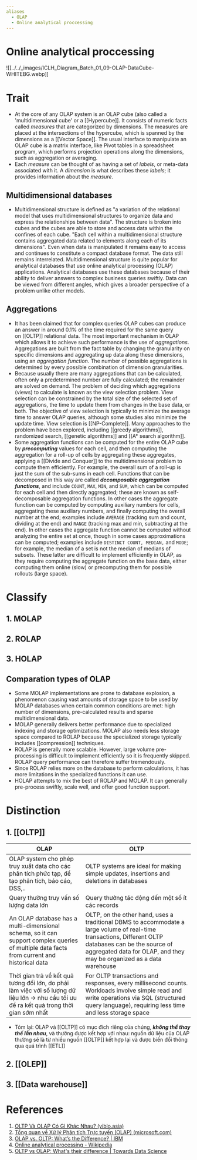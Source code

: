 ```yaml
---
aliases
  - OLAP
  - Online analytical proccessing
---
```


# Online analytical proccessing

![[../../_images/ICLH_Diagram_Batch_01_09-OLAP-DataCube-WHITEBG.webp]]

# Trait
- At the core of any OLAP system is an OLAP cube (also called a 'multidimensional cube' or a [[Hypercube]]. It consists of numeric facts called _measures_ that are categorized by dimensions. The measures are placed at the intersections of the hypercube, which is spanned by the dimensions as a [[Vector Space]]. The usual interface to manipulate an OLAP cube is a matrix interface, like Pivot tables in a spreadsheet program, which performs projection operations along the dimensions, such as aggregation or averaging.
- Each _measure_ can be thought of as having a set of _labels_, or meta-data associated with it. A _dimension_ is what describes these _labels_; it provides information about the _measure_.

## Multidimensional databases

- Multidimensional structure is defined as "a variation of the relational model that uses multidimensional structures to organize data and express the relationships between data". The structure is broken into cubes and the cubes are able to store and access data within the confines of each cube. "Each cell within a multidimensional structure contains aggregated data related to elements along each of its dimensions".  Even when data is manipulated it remains easy to access and continues to constitute a compact database format. The data still remains interrelated. Multidimensional structure is quite popular for analytical databases that use online analytical processing (OLAP) applications. Analytical databases use these databases because of their ability to deliver answers to complex business queries swiftly. Data can be viewed from different angles, which gives a broader perspective of a problem unlike other models.

## Aggregations

- It has been claimed that for complex queries OLAP cubes can produce an answer in around 0.1% of the time required for the same query on [[OLTP]] relational data. The most important mechanism in OLAP which allows it to achieve such performance is the use of _aggregations_. Aggregations are built from the fact table by changing the granularity on specific dimensions and aggregating up data along these dimensions, using an _aggregation function_. The number of possible aggregations is determined by every possible combination of dimension granularities.
- Because usually there are many aggregations that can be calculated, often only a predetermined number are fully calculated; the remainder are solved on demand. The problem of deciding which aggregations (views) to calculate is known as the view selection problem. View selection can be constrained by the total size of the selected set of aggregations, the time to update them from changes in the base data, or both. The objective of view selection is typically to minimize the average time to answer OLAP queries, although some studies also minimize the update time. View selection is [[NP-Complete]]. Many approaches to the problem have been explored, including [[greedy algorithms]], randomized search, [[genetic algorithms]] and [[A* search algorithm]].
- Some aggregation functions can be computed for the entire OLAP cube by _**precomputing**_ values for each cell, and then computing the aggregation for a roll-up of cells by aggregating these aggregates, applying a [[Divide and Conquer]] to the multidimensional problem to compute them efficiently. For example, the overall sum of a roll-up is just the sum of the sub-sums in each cell. Functions that can be decomposed in this way are called **_decomposable aggregation functions_**, and include `COUNT`, `MAX`, `MIN`, and `SUM`, which can be computed for each cell and then directly aggregated; these are known as self-decomposable aggregation functions. In other cases the aggregate function can be computed by computing auxiliary numbers for cells, aggregating these auxiliary numbers, and finally computing the overall number at the end; examples include `AVERAGE` (tracking sum and count, dividing at the end) and `RANGE` (tracking max and min, subtracting at the end). In other cases the aggregate function cannot be computed without analyzing the entire set at once, though in some cases approximations can be computed; examples include `DISTINCT COUNT, MEDIAN,` and `MODE`; for example, the median of a set is not the median of medians of subsets. These latter are difficult to implement efficiently in OLAP, as they require computing the aggregate function on the base data, either computing them online (slow) or precomputing them for possible rollouts (large space).

# Classify

## 1. MOLAP
## 2. ROLAP
## 3. HOLAP

## Comparation types of OLAP 
- Some MOLAP implementations are prone to database explosion, a phenomenon causing vast amounts of storage space to be used by MOLAP databases when certain common conditions are met: high number of dimensions, pre-calculated results and sparse multidimensional data.
- MOLAP generally delivers better performance due to specialized indexing and storage optimizations. MOLAP also needs less storage space compared to ROLAP because the specialized storage typically includes [[compression]] techniques.
- ROLAP is generally more scalable. However, large volume pre-processing is difficult to implement efficiently so it is frequently skipped. ROLAP query performance can therefore suffer tremendously.
- Since ROLAP relies more on the database to perform calculations, it has more limitations in the specialized functions it can use.
- HOLAP attempts to mix the best of ROLAP and MOLAP. It can generally pre-process swiftly, scale well, and offer good function support.

# Distinction

## 1. [[OLTP]]

 | OLAP                                                                                                                                       | OLTP                                                                                                     |
 | ------------------------------------------------------------------------------------------------------------------------------------------ | -------------------------------------------------------------------------------------------------------- |
 | OLAP system cho phép truy xuất data cho các phân tích phức tạp, để tạo phân tích, báo cáo, DSS,..                                          | OLTP systems are ideal for making simple updates, insertions and deletions in databases                  |
 | Query thường truy vấn số lượng data lớn                                                                                                    | Query thường tác động đến một số ít các records|
 | An OLAP database has a multi-dimensional schema, so it can support complex queries of multiple data facts from current and historical data | OLTP, on the other hand, uses a traditional DBMS to accommodate a large volume of real-time transactions, Different OLTP databases can be the source of aggregated data for OLAP, and they may be organized as a data warehouse|
 | Thời gian trả về kết quả tương đối lớn, do phải làm việc với số lượng dữ liệu lớn -> nhu cầu tối ưu để ra kết quả trong thời gian sớm nhất | For OLTP transactions and responses, every millisecond counts. Workloads involve simple read and write operations via SQL (structured query language), requiring less time and less storage space|

- Tóm lại: OLAP và [[OLTP]] có mục đích riêng của chúng, ***không thể thay thế lẫn nhau***, và thường được kết hợp với nhau: nguồn dữ liệu của OLAP thường sẽ là từ nhiều nguồn [[OLTP]] kết hợp lại và được biến đổi thông  qua quá trình [[ETL]]

## 2. [[OLEP]]

## 3. [[Data warehouse]]


# References
1. [OLTP Và OLAP Có Gì Khác Nhau? (viblo.asia)](https://viblo.asia/p/oltp-va-olap-co-gi-khac-nhau-maGK786BZj2)
2. [Tổng quan về Xử lý Phân tích Trực tuyến (OLAP) (microsoft.com)](https://support.microsoft.com/vi-vn/office/t%E1%BB%95ng-quan-v%E1%BB%81-x%E1%BB%AD-l%C3%BD-ph%C3%A2n-t%C3%ADch-tr%E1%BB%B1c-tuy%E1%BA%BFn-olap-15d2cdde-f70b-4277-b009-ed732b75fdd6)
3. [OLAP vs. OLTP: What’s the Difference? | IBM](https://www.ibm.com/cloud/blog/olap-vs-oltp)
4. [Online analytical processing - Wikipedia](https://en.wikipedia.org/wiki/Online_analytical_processing)
5. [OLTP vs OLAP: What's their difference | Towards Data Science](https://towardsdatascience.com/oltp-vs-olap-9ac334baa370)